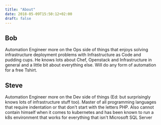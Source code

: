 ```yaml
---
title: "About"
date: 2018-05-09T15:50:12+02:00
draft: false
---
```


Bob
---

Automation Engineer more on the Ops side of things that enjoys solving infrastructure deployment problems with Infrastructure as Code and pudding cups. He knows lots about Chef, Openstack and Infrastructure in general and a little bit about everything else. Will do any form of automation for a free Tshirt.

Steve
-----

Automation Engineer more on the Dev side of things (Ed: but surprisingly knows lots of infrastructure stuff too). Master of all programming languages that require indentation or that don't start with the letters PHP. Also cannot contain himself when it comes to kubernetes and has been known to run a k8s environment that works for everything that isn't Microsoft SQL Server

